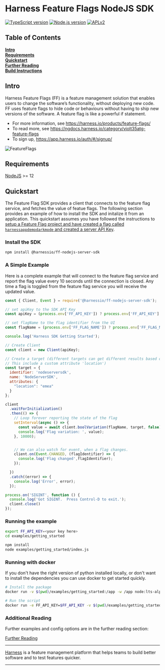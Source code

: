 Harness Feature Flags NodeJS SDK
========================

[![TypeScript version][ts-badge]][typescript-4-3]
[![Node.js version][nodejs-badge]][nodejs]
[![APLv2][license-badge]][license]


## Table of Contents
**[Intro](#Intro)**<br>
**[Requirements](#Requirements)**<br>
**[Quickstart](#Quickstart)**<br>
**[Further Reading](docs/further_reading.md)**<br>
**[Build Instructions](docs/build.md)**<br>

## Intro

Harness Feature Flags (FF) is a feature management solution that enables users to change the software’s functionality, without deploying new code. FF uses feature flags to hide code or behaviours without having to ship new versions of the software. A feature flag is like a powerful if statement.
* For more information, see https://harness.io/products/feature-flags/
* To read more, see https://ngdocs.harness.io/category/vjolt35atg-feature-flags
* To sign up, https://app.harness.io/auth/#/signup/

![FeatureFlags](https://github.com/harness/ff-python-server-sdk/raw/main/docs/images/ff-gui.png)

## Requirements
[NodeJS](https://nodejs.org/en/download/) >= 12 <br>

## Quickstart
The Feature Flag SDK provides a client that connects to the feature flag service, and fetches the value
of featue flags.   The following section provides an example of how to install the SDK and initalize it from
an application.
This quickstart assumes you have followed the instructions to [setup a Feature Flag project and have created a flag called `harnessappdemodarkmode` and created a server API Key](https://ngdocs.harness.io/article/1j7pdkqh7j-create-a-feature-flag#step_1_create_a_project).



### Install the SDK
```bash
npm install @harnessio/ff-nodejs-server-sdk
```

### A Simple Example
Here is a complete example that will connect to the feature flag service and report the flag value every 10 seconds until the connection is closed.
Any time a flag is toggled from the feature flag service you will receive the updated value.

```javascript
const { Client, Event } = require('@harnessio/ff-nodejs-server-sdk');

// set apiKey to the SDK API Key
const apiKey = (process.env['FF_API_KEY']) ? process.env['FF_API_KEY'] : '';

// set flagName to the flag identifier from the UI
const flagName = (process.env['FF_FLAG_NAME']) ? process.env['FF_FLAG_NAME'] : 'harnessappdemodarkmode';

console.log('Harness SDK Getting Started');

// Create Client
const client = new Client(apiKey);

// Create a target (different targets can get different results based on rules.
// This include a custom attribute 'location')
const target = {
  identifier: 'nodeserversdk',
  name: 'NodeServerSDK',
  attributes: {
    "location": "emea"
  }
};

client
  .waitForInitialization()
  .then(() => {
    // Loop forever reporting the state of the flag
    setInterval(async () => {
      const value = await client.boolVariation(flagName, target, false);
      console.log('Flag variation: ', value);
    }, 10000);


    // We can also watch for event, when a flag changes.
    client.on(Event.CHANGED, (flagIdentifier) => {
      console.log('Flag changed',flagIdentifier);
    });

  })
  .catch((error) => {
    console.log('Error', error);
  });

process.on('SIGINT', function () {
  console.log('Got SIGINT.  Press Control-D to exit.');
  client.close()
});
```

### Running the example

```bash
export FF_API_KEY=<your key here>
cd examples/getting_started

npm install 
node examples/getting_started/index.js
```

### Running with docker
If you don't have the right version of python installed locally, or don't want to install the dependencies you can
use docker to get started quickly.

```bash
# Install the package
docker run -v $(pwd)/examples/getting_started:/app -w /app node:lts-alpine npm install

# Run the script
docker run -e FF_API_KEY=$FF_API_KEY -v $(pwd)/examples/getting_started:/app -w /app node:lts-alpine node index.js
```

### Additional Reading

Further examples and config options are in the further reading section:

[Further Reading](docs/further_reading.md)


-------------------------
[Harness](https://www.harness.io/) is a feature management platform that helps teams to build better software and to
test features quicker.

-------------------------

[ts-badge]: https://img.shields.io/badge/TypeScript-4.3-blue.svg
[nodejs-badge]: https://img.shields.io/badge/Node.js->=%2012-blue.svg
[nodejs]: https://nodejs.org/dist/latest-v14.x/docs/api/
[typescript]: https://www.typescriptlang.org/
[typescript-4-3]: https://www.typescriptlang.org/docs/handbook/release-notes/typescript-4-3.html
[license-badge]: https://img.shields.io/badge/license-APLv2-blue.svg
[license]: https://github.com/drone/ff-nodejs-server-sdk/blob/main/LICENSE
[jest]: https://facebook.github.io/jest/
[eslint]: https://github.com/eslint/eslint
[prettier]: https://prettier.io
[volta]: https://volta.sh
[gh-actions]: https://github.com/features/actions
